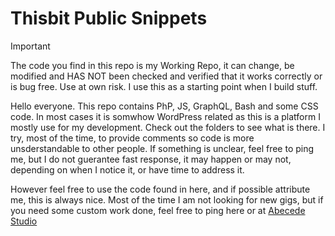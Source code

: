 # Thisbit Public Snippets
> [!IMPORTANT]  
> The code you find in this repo is my Working Repo, it can change, be modified and HAS NOT been checked and verified that it works correctly or is bug free. Use at own risk. I use this as a starting point when I build stuff.

Hello everyone.
This repo contains PhP, JS, GraphQL, Bash and some CSS code. In most cases it is somwhow WordPress related as this is a platform I mostly use for my development. Check out the folders to see what is there.
I try, most of the time, to provide comments so code is more unsderstandable to other people. If something is unclear, feel free to ping me, but I do not guerantee fast response, it may happen or may not, depending on when I notice it, or have time to address it.

However feel free to use the code found in here, and if possible attribute me, this is always nice.
Most of the time I am not looking for new gigs, but if you need some custom work done, feel free to ping here or at [Abecede Studio](mailto:studio@abecede.net)

